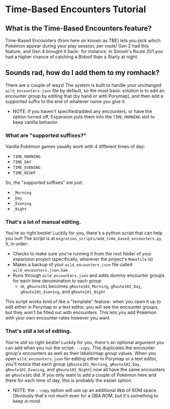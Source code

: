# Time-Based Encounters Tutorial

## What is the Time-Based Encounters feature? 
Time-Based Encounters (from here on known as TBE) lets you pick which Pokémon appear during your play session, per route!
Gen 2 had this feature, and Gen 4 brought it back- for instance, in Sinnoh's Route 201 you had a higher chance of catching a Bidoof than a Starly at night.

## Sounds rad, how do I add them to my romhack?
There are a couple of ways! The system is built to handle your unchanged `wild_encounters.json` file by default, so the most basic solution is to add an encounter group by editing that (by hand or with Porymap), and then add a supported suffix to the end of whatever name you give it. 

- NOTE: if you haven't specified/added any encounters, or have the option turned off, Expansion puts them into the `TIME_MORNING` slot to keep vanilla behavior. 

### What are "supported suffixes?"
Vanilla Pokémon games usually work with 4 different times of day:
- `TIME_MORNING`
- `TIME_DAY`
- `TIME_EVENING`
- `TIME_NIGHT`

So, the "supported suffixes" are just:
- `_Morning`
- `_Day`
- `_Evening`
- `_Night`

### That's a lot of manual editing. 
You're so right bestie! Luckily for you, there's a python script that can help you out!
The script is at `migration_scripts/add_time_based_encounters.py`. It, in order:
- Checks to make sure you're running it from the root folder of your expansion project (specifically, wherever the project's `Makefile` is)
- Makes a backup of your `wild_encounters.json` file called `wild_encounters.json.bak`
- Runs through `wild_encounters.json` and adds dummy encounter groups for each time denomination to each group
  - ie, `gRoute101` becomes `gRoute101_Morning`, `gRoute101_Day`, `gRoute101_Evening`, and `gRoute101_Night`

This script works kind of like a "template" feature- when you open it up to edit either in Porymap or a text editor, you will see the encounter groups, but they won't be filled out with encounters. This lets you add Pokémon with your own encounter rates however you want.

### That's *still* a lot of editing.
You're *still* so right bestie! Luckily for you, there's an optional argument you can add when you run the script: `--copy`.
This duplicates the encounter group's encounters as well as their labels/map group values. When you open `wild_encounters.json` for editing either in Porymap or a text editor, you'll notice that each group (`gRoute101_Morning`, `gRoute101_Day`, `gRoute101_Evening`, and `gRoute101_Night`) now all have the same encounters as `gRoute101` did. If you only want to add a couple of Pokémon here and there for each time of day, this is probably the easier option.

- NOTE: the `--copy` option will use up an additional 9kb of ROM space. Obviously that's not much even for a GBA ROM, but it's something to keep in mind.